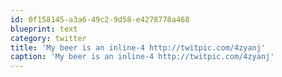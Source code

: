 ```yaml
---
id: 0f158145-a3a6-49c2-9d58-e4278778a468
blueprint: text
category: twitter
title: 'My beer is an inline-4 http://twitpic.com/4zyanj'
caption: 'My beer is an inline-4 http://twitpic.com/4zyanj'
---
```


